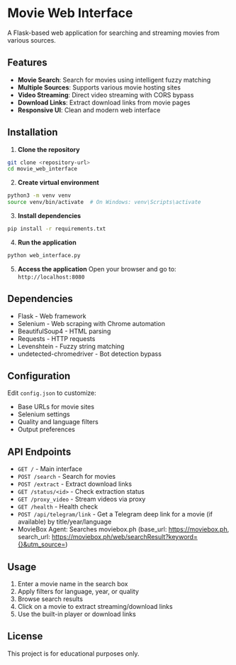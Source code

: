 # Movie Web Interface

A Flask-based web application for searching and streaming movies from various sources.

## Features

- **Movie Search**: Search for movies using intelligent fuzzy matching
- **Multiple Sources**: Supports various movie hosting sites
- **Video Streaming**: Direct video streaming with CORS bypass
- **Download Links**: Extract download links from movie pages
- **Responsive UI**: Clean and modern web interface

## Installation

1. **Clone the repository**
```bash
git clone <repository-url>
cd movie_web_interface
```

2. **Create virtual environment**
```bash
python3 -m venv venv
source venv/bin/activate  # On Windows: venv\Scripts\activate
```

3. **Install dependencies**
```bash
pip install -r requirements.txt
```

4. **Run the application**
```bash
python web_interface.py
```

5. **Access the application**
Open your browser and go to: `http://localhost:8080`

## Dependencies

- Flask - Web framework
- Selenium - Web scraping with Chrome automation
- BeautifulSoup4 - HTML parsing
- Requests - HTTP requests
- Levenshtein - Fuzzy string matching
- undetected-chromedriver - Bot detection bypass

## Configuration

Edit `config.json` to customize:
- Base URLs for movie sites
- Selenium settings
- Quality and language filters
- Output preferences

## API Endpoints

- `GET /` - Main interface
- `POST /search` - Search for movies
- `POST /extract` - Extract download links
- `GET /status/<id>` - Check extraction status
- `GET /proxy_video` - Stream videos via proxy
- `GET /health` - Health check
- `POST /api/telegram/link` - Get a Telegram deep link for a movie (if available) by title/year/language
- MovieBox Agent: Searches moviebox.ph (base_url: https://moviebox.ph, search_url: https://moviebox.ph/web/searchResult?keyword={}&utm_source=)

## Usage

1. Enter a movie name in the search box
2. Apply filters for language, year, or quality
3. Browse search results
4. Click on a movie to extract streaming/download links
5. Use the built-in player or download links

## License

This project is for educational purposes only.